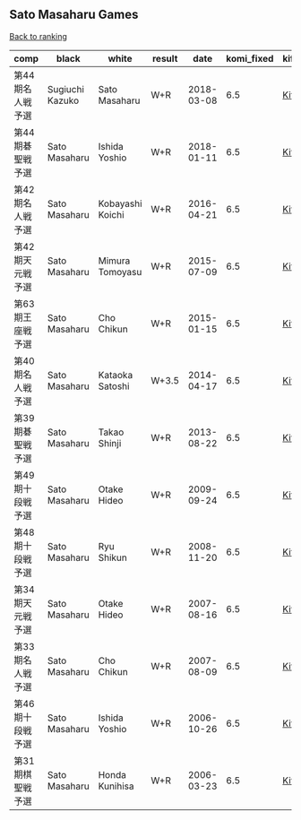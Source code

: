 ## Sato Masaharu Games

[Back to ranking](index.md)




| **comp** | **black** | **white** | **result** | **date** | **komi_fixed** | **kifu** | 
| --- | --- | --- | --- | --- | --- | --- |
| 第44期名人戦予選 | Sugiuchi Kazuko | Sato Masaharu | W+R | 2018-03-08 | 6.5 | [Kifu](https://kifudepot.net/kifucontents.php?id=tU5ccvoz8AZRN%2B3gW5Zezw%3D%3D) | 
| 第44期碁聖戦予選 | Sato Masaharu | Ishida Yoshio | W+R | 2018-01-11 | 6.5 | [Kifu](https://kifudepot.net/kifucontents.php?id=hIpi%2BnU%2FsVuqT6sGV1WoOA%3D%3D) | 
| 第42期名人戦予選 | Sato Masaharu | Kobayashi Koichi | W+R | 2016-04-21 | 6.5 | [Kifu](https://kifudepot.net/kifucontents.php?id=H7mvpNt9M4MgAnm5vIHzDQ%3D%3D) | 
| 第42期天元戦予選 | Sato Masaharu | Mimura Tomoyasu | W+R | 2015-07-09 | 6.5 | [Kifu](https://kifudepot.net/kifucontents.php?id=gfrvz%2BompHhIv84qax0uUQ%3D%3D) | 
| 第63期王座戦予選 | Sato Masaharu | Cho Chikun | W+R | 2015-01-15 | 6.5 | [Kifu](https://kifudepot.net/kifucontents.php?id=jZBI1Nl4VQO75C%2B38ZXpfg%3D%3D) | 
| 第40期名人戦予選 | Sato Masaharu | Kataoka Satoshi | W+3.5 | 2014-04-17 | 6.5 | [Kifu](https://kifudepot.net/kifucontents.php?id=q5YnVOfvUA9OEYgDt3%2Bi8Q%3D%3D) | 
| 第39期碁聖戦予選 | Sato Masaharu | Takao Shinji | W+R | 2013-08-22 | 6.5 | [Kifu](https://kifudepot.net/kifucontents.php?id=273QlBw5Qpjk56UB9zR1Vw%3D%3D) | 
| 第49期十段戦予選 | Sato Masaharu | Otake Hideo | W+R | 2009-09-24 | 6.5 | [Kifu](https://kifudepot.net/kifucontents.php?id=6c78b472Z9DfLqvLMoCJYA%3D%3D) | 
| 第48期十段戦予選 | Sato Masaharu | Ryu Shikun | W+R | 2008-11-20 | 6.5 | [Kifu](https://kifudepot.net/kifucontents.php?id=jkOa1I%2FsH1df1PqVtHdMEg%3D%3D) | 
| 第34期天元戦予選 | Sato Masaharu | Otake Hideo | W+R | 2007-08-16 | 6.5 | [Kifu](https://kifudepot.net/kifucontents.php?id=TOsmzn7cwzm5TboKmL2wsg%3D%3D) | 
| 第33期名人戦予選 | Sato Masaharu | Cho Chikun | W+R | 2007-08-09 | 6.5 | [Kifu](https://kifudepot.net/kifucontents.php?id=6e26N%2BCzFdqFJxaJZVPVIg%3D%3D) | 
| 第46期十段戦予選 | Sato Masaharu | Ishida Yoshio | W+R | 2006-10-26 | 6.5 | [Kifu](https://kifudepot.net/kifucontents.php?id=0c9fz2mNWfFumi%2BAlJtC5w%3D%3D) | 
| 第31期棋聖戦予選 | Sato Masaharu | Honda Kunihisa | W+R | 2006-03-23 | 6.5 | [Kifu](https://kifudepot.net/kifucontents.php?id=k8q9Dh5AXVJiJZy1ILVOPw%3D%3D) |




